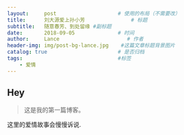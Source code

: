 ```yaml
---
layout:     post                    # 使用的布局（不需要改）
title:      刘大源爱上孙小芳               # 标题 
subtitle:   随意春芳、到处留缘 #副标题
date:       2018-09-05              # 时间
author:     Lance                      # 作者
header-img: img/post-bg-lance.jpg    #这篇文章标题背景图片
catalog: true                       # 是否归档
tags:                               #标签
    - 爱情
---
```


## Hey
>这是我的第一篇博客。

这里的爱情故事会慢慢诉说.
